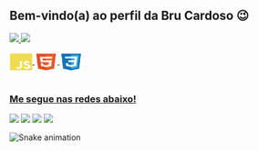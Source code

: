 ## Bem-vindo(a) ao perfil da Bru Cardoso 😉

 <div>
   <a href="https://github.com/b-cardoso">
   <img height="180em" src="https://github-readme-stats.vercel.app/api?username=b-cardoso&show_icons=true&theme=onedark&include_all_commits=true&count_private=true"/>
   <img height="180em" src="https://github-readme-stats.vercel.app/api/top-langs/?username=b-cardoso&layout=compact&langs_count=6&theme=onedark"/>

</div>
<div style="display: inline_block"><br>
  <img align="center" alt="Js" height="30" width="40" src="https://raw.githubusercontent.com/devicons/devicon/master/icons/javascript/javascript-plain.svg">
  <img align="center" alt="HTML" height="30" width="40" src="https://raw.githubusercontent.com/devicons/devicon/master/icons/html5/html5-original.svg">
  <img align="center" alt="CSS" height="30" width="40" src="https://raw.githubusercontent.com/devicons/devicon/master/icons/css3/css3-original.svg">
</div>
 
 <br>
 
  ### Me segue nas redes abaixo!
 
<div> 
  
  <a href="https://instagram.com/blucardoso" target="_blank"><img src="https://img.shields.io/badge/-Instagram-%23E4405F?style=plastic&logo=instagram&logoColor=white" target="_blank"></a>
 <a href="https://discord.com/channels/@Bru Cardoso#4814" target="_blank"><img src="https://img.shields.io/badge/Discord-7289DA?style=plastic&logo=discord&logoColor=white" target="_blank"></a> 
  <a href = "mailto:bcardoso.rp@gmail.com"><img src="https://img.shields.io/badge/-Gmail-%23333?style=plastic&logo=gmail&logoColor=white" target="_blank"></a>
  <a href="https://www.linkedin.com/in/bcardososjrp" target="_blank"><img src="https://img.shields.io/badge/-LinkedIn-%230077B5?style=plastic&logo=linkedin&logoColor=white" target="_blank"></a> 
 
  ![Snake animation](https://github.com/b-cardoso/b-cardoso/blob/output/github-contribution-grid-snake.svg)

</div>
